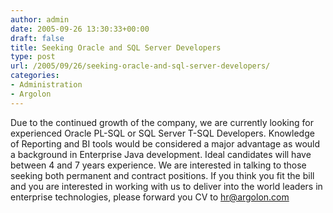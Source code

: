 ```yaml
---
author: admin
date: 2005-09-26 13:30:33+00:00
draft: false
title: Seeking Oracle and SQL Server Developers
type: post
url: /2005/09/26/seeking-oracle-and-sql-server-developers/
categories:
- Administration
- Argolon
---
```


Due to the continued growth of the company, we are currently looking for experienced Oracle PL-SQL or SQL Server T-SQL Developers. Knowledge of Reporting and BI tools would be considered a major advantage as would a background in Enterprise Java development. Ideal candidates will have between 4 and 7 years experience. We are interested in talking to those seeking both permanent and contract positions. If you think you fit the bill and you are interested in working with us to deliver into the world leaders in enterprise technologies, please forward you CV to [hr@argolon.com](mailto:hr@argolon.com)
